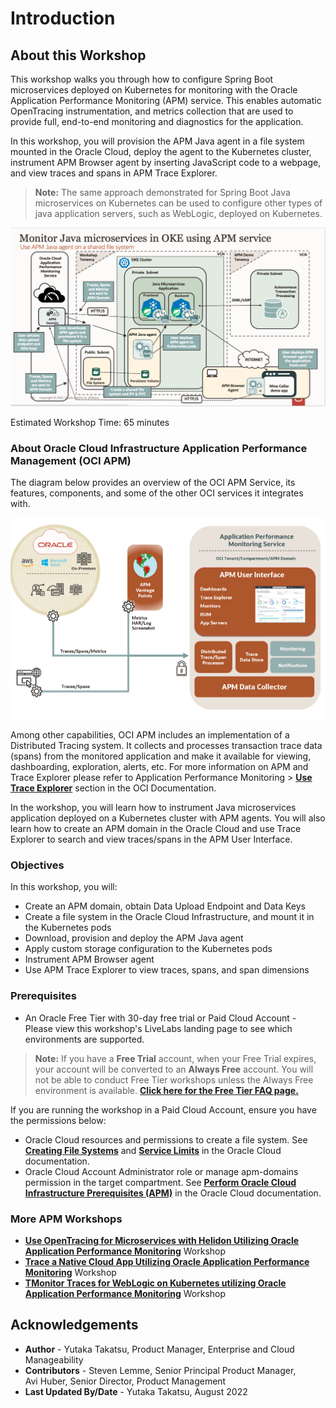 ﻿# Introduction

## About this Workshop

This workshop walks you through how to configure Spring Boot microservices deployed on Kubernetes for monitoring with the Oracle Application Performance Monitoring (APM) service. This enables automatic OpenTracing instrumentation, and metrics collection that are used to provide full, end-to-end monitoring and diagnostics for the application.  

In this workshop, you will provision the APM Java agent in a file system mounted in the Oracle Cloud, deploy the agent to the Kubernetes cluster, instrument APM Browser agent by inserting JavaScript code to a webpage, and view traces and spans in APM Trace Explorer.

> **Note:** The same approach demonstrated for Spring Boot Java microservices on Kubernetes can be used to configure other types of java application servers, such as WebLogic, deployed on Kubernetes.

![](images/apm_microservices_setup.png " ")

Estimated Workshop Time: 65 minutes

### About Oracle Cloud Infrastructure Application Performance Management (OCI APM)

The diagram below provides an overview of the OCI APM Service, its features, components, and some of the other OCI services it integrates with.

  ![](images/apm_diagram.png " ")

Among other capabilities, OCI APM includes an implementation of a Distributed Tracing system. It collects and processes transaction trace data (spans) from the monitored application and make it available for viewing, dashboarding, exploration, alerts, etc. For more information on APM and Trace Explorer please refer to Application Performance Monitoring > **[Use Trace Explorer](https://docs.oracle.com/en-us/iaas/application-performance-monitoring/doc/use-trace-explorer.html)** section in the OCI Documentation.

In the workshop, you will learn how to instrument Java microservices application deployed on a Kubernetes cluster with APM agents. You will also learn how to create an APM domain in the Oracle Cloud and use Trace Explorer to search and view traces/spans in the APM User Interface.

### Objectives

In this workshop, you will:
* Create an APM domain, obtain Data Upload Endpoint and Data Keys
*	Create a file system in the Oracle Cloud Infrastructure, and mount it in the Kubernetes pods
*	Download, provision and deploy the APM Java agent
* Apply custom storage configuration to the Kubernetes pods
*	Instrument APM Browser agent
*	Use APM Trace Explorer to view traces, spans, and span dimensions

### Prerequisites


* An Oracle Free Tier with 30-day free trial or Paid Cloud Account - Please view this workshop's LiveLabs landing page to see which environments are supported. 


>**Note:** If you have a **Free Trial** account, when your Free Trial expires, your account will be converted to an **Always Free** account. You will not be able to conduct Free Tier workshops unless the Always Free environment is available.
**[Click here for the Free Tier FAQ page.](https://www.oracle.com/cloud/free/faq.html)**

If you are running the workshop in a Paid Cloud Account, ensure you have the permissions below:
* Oracle Cloud resources and permissions to create a file system. See **[Creating File Systems](https://docs.oracle.com/en-us/iaas/Content/File/Tasks/creatingfilesystems.htm)** and **[Service Limits](https://docs.oracle.com/en-us/iaas/Content/General/Concepts/servicelimits.htm#top)** in the Oracle Cloud documentation.
*	Oracle Cloud Account Administrator role or manage apm-domains permission in the target compartment. See **[Perform Oracle Cloud Infrastructure Prerequisites (APM)](https://docs.oracle.com/en-us/iaas/application-performance-monitoring/doc/perform-oracle-cloud-infrastructure-prerequisite-tasks.html)** in the Oracle Cloud documentation.


### More APM Workshops

-	**[Use OpenTracing for Microservices with Helidon Utilizing Oracle Application Performance Monitoring](https://apexapps.oracle.com/pls/apex/r/dbpm/livelabs/view-workshop?wid=917)**  Workshop
-	**[Trace a Native Cloud App Utilizing Oracle Application Performance Monitoring](https://apexapps.oracle.com/pls/apex/dbpm/r/livelabs/view-workshop?wid=916)** Workshop
-	**[TMonitor Traces for WebLogic on Kubernetes utilizing Oracle Application Performance Monitoring](https://apexapps.oracle.com/pls/apex/dbpm/r/livelabs/view-workshop?wid=932)** Workshop


## Acknowledgements

- **Author** - Yutaka Takatsu, Product Manager, Enterprise and Cloud Manageability
- **Contributors** - Steven Lemme, Senior Principal Product Manager,  
Avi Huber, Senior Director, Product Management
- **Last Updated By/Date** - Yutaka Takatsu, August 2022
